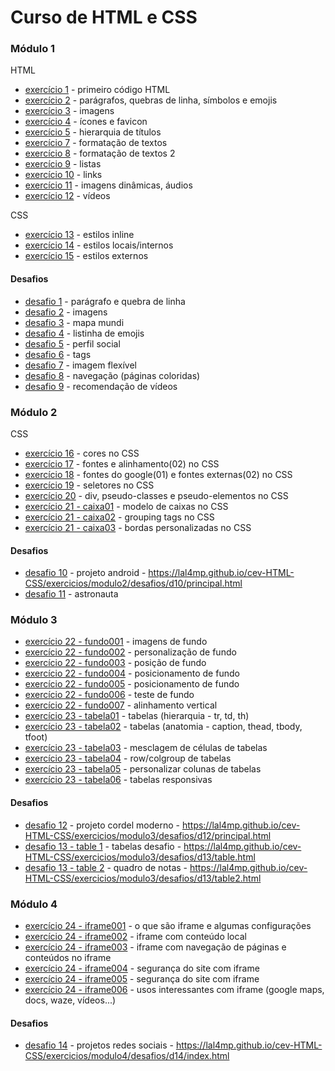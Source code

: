 # Curso de HTML e CSS

### Módulo 1
HTML
+ [exercício 1](https://github.com/lal4mp/cev-HTML-CSS/tree/main/exercicios/modulo1/ex001) - primeiro código HTML 
+ [exercício 2](https://github.com/lal4mp/cev-HTML-CSS/tree/main/exercicios/modulo1/ex002) - parágrafos, quebras de linha, símbolos e emojis
+ [exercício 3](https://github.com/lal4mp/cev-HTML-CSS/tree/main/exercicios/modulo1/ex003) - imagens 
+ [exercício 4](https://github.com/lal4mp/cev-HTML-CSS/tree/main/exercicios/modulo1/ex004) - ícones e favicon
+ [exercício 5](https://github.com/lal4mp/cev-HTML-CSS/tree/main/exercicios/modulo1/ex005) - hierarquia de títulos
+ [exercício 7](https://github.com/lal4mp/cev-HTML-CSS/tree/main/exercicios/modulo1/ex007) - formatação de textos
+ [exercício 8](https://github.com/lal4mp/cev-HTML-CSS/tree/main/exercicios/modulo1/ex008) - formatação de textos 2
+ [exercício 9](https://github.com/lal4mp/cev-HTML-CSS/tree/main/exercicios/modulo1/ex009) - listas
+ [exercício 10](https://github.com/lal4mp/cev-HTML-CSS/tree/main/exercicios/modulo1/ex010) - links
+ [exercício 11](https://github.com/lal4mp/cev-HTML-CSS/tree/main/exercicios/modulo1/ex011) - imagens dinâmicas, áudios
+ [exercício 12](https://github.com/lal4mp/cev-HTML-CSS/tree/main/exercicios/modulo1/ex012) - vídeos

CSS
+ [exercício 13](https://github.com/lal4mp/cev-HTML-CSS/tree/main/exercicios/modulo1/ex013) - estilos inline
+ [exercício 14](https://github.com/lal4mp/cev-HTML-CSS/tree/main/exercicios/modulo1/ex014) - estilos locais/internos
+ [exercício 15](https://github.com/lal4mp/cev-HTML-CSS/tree/main/exercicios/modulo1/ex015) - estilos externos

#### Desafios
+ [desafio 1](https://github.com/lal4mp/cev-HTML-CSS/tree/main/exercicios/modulo1/desafios/d01) - parágrafo e quebra de linha
+ [desafio 2](https://github.com/lal4mp/cev-HTML-CSS/tree/main/exercicios/modulo1/desafios/d02) - imagens
+ [desafio 3](https://github.com/lal4mp/cev-HTML-CSS/tree/main/exercicios/modulo1/desafios/d03) - mapa mundi
+ [desafio 4](https://github.com/lal4mp/cev-HTML-CSS/tree/main/exercicios/modulo1/desafios/d04) - listinha de emojis
+ [desafio 5](https://github.com/lal4mp/cev-HTML-CSS/tree/main/exercicios/modulo1/desafios/d05) - perfil social
+ [desafio 6](https://github.com/lal4mp/cev-HTML-CSS/tree/main/exercicios/modulo1/desafios/d06) - tags
+ [desafio 7](https://github.com/lal4mp/cev-HTML-CSS/tree/main/exercicios/modulo1/desafios/d07) - imagem flexível
+ [desafio 8](https://github.com/lal4mp/cev-HTML-CSS/tree/main/exercicios/modulo1/desafios/d08) - navegação (páginas coloridas)
+ [desafio 9](https://github.com/lal4mp/cev-HTML-CSS/tree/main/exercicios/modulo1/desafios/d09) - recomendação de vídeos

### Módulo 2
CSS
+ [exercício 16](https://github.com/lal4mp/cev-HTML-CSS/tree/main/exercicios/modulo2/ex016) - cores no CSS
+ [exercício 17](https://github.com/lal4mp/cev-HTML-CSS/tree/main/exercicios/modulo2/ex017) - fontes e alinhamento(02) no CSS
+ [exercício 18](https://github.com/lal4mp/cev-HTML-CSS/tree/main/exercicios/modulo2/ex018) - fontes do google(01) e fontes externas(02) no CSS
+ [exercício 19](https://github.com/lal4mp/cev-HTML-CSS/tree/main/exercicios/modulo2/ex019) - seletores no CSS
+ [exercício 20](https://github.com/lal4mp/cev-HTML-CSS/tree/main/exercicios/modulo2/ex020) - div, pseudo-classes e pseudo-elementos no CSS
+ [exercício 21 - caixa01](https://github.com/lal4mp/cev-HTML-CSS/tree/main/exercicios/modulo2/ex021/caixa01.html) - modelo de caixas no CSS
+ [exercício 21 - caixa02](https://github.com/lal4mp/cev-HTML-CSS/tree/main/exercicios/modulo2/ex021/caixa02.html) - grouping tags no CSS
+ [exercício 21 - caixa03](https://github.com/lal4mp/cev-HTML-CSS/tree/main/exercicios/modulo2/ex021/caixa03.html) - bordas personalizadas no CSS

#### Desafios
+ [desafio 10](https://github.com/lal4mp/cev-HTML-CSS/tree/main/exercicios/modulo2/desafios/d10) - projeto android - https://lal4mp.github.io/cev-HTML-CSS/exercicios/modulo2/desafios/d10/principal.html
+ [desafio 11](https://github.com/lal4mp/cev-HTML-CSS/tree/main/exercicios/modulo2/desafios/d11) - astronauta 


### Módulo 3
+ [exercício 22 - fundo001](https://github.com/lal4mp/cev-HTML-CSS/tree/main/exercicios/modulo3/ex022/fundo001.html) - imagens de fundo
+ [exercício 22 - fundo002](https://github.com/lal4mp/cev-HTML-CSS/tree/main/exercicios/modulo3/ex022/fundo002.html) - personalização de fundo
+ [exercício 22 - fundo003](https://github.com/lal4mp/cev-HTML-CSS/tree/main/exercicios/modulo3/ex022/fundo003.html) - posição de fundo
+ [exercício 22 - fundo004](https://github.com/lal4mp/cev-HTML-CSS/tree/main/exercicios/modulo3/ex022/fundo004.html) - posicionamento de fundo
+ [exercício 22 - fundo005](https://github.com/lal4mp/cev-HTML-CSS/tree/main/exercicios/modulo3/ex022/fundo005.html) - posicionamento de fundo
+ [exercício 22 - fundo006](https://github.com/lal4mp/cev-HTML-CSS/tree/main/exercicios/modulo3/ex022/fundo006.html) - teste de fundo
+ [exercício 22 - fundo007](https://github.com/lal4mp/cev-HTML-CSS/tree/main/exercicios/modulo3/ex022/fundo007.html) - alinhamento vertical
+ [exercício 23 - tabela01](https://github.com/lal4mp/cev-HTML-CSS/tree/main/exercicios/modulo3/ex023/tabela01.html) - tabelas (hierarquia - tr, td, th)
+ [exercício 23 - tabela02](https://github.com/lal4mp/cev-HTML-CSS/tree/main/exercicios/modulo3/ex023/tabela02.html) - tabelas (anatomia - caption, thead, tbody, tfoot) 
+ [exercício 23 - tabela03](https://github.com/lal4mp/cev-HTML-CSS/tree/main/exercicios/modulo3/ex023/tabela03.html) - mesclagem de células de tabelas
+ [exercício 23 - tabela04](https://github.com/lal4mp/cev-HTML-CSS/tree/main/exercicios/modulo3/ex023/tabela04.html) - row/colgroup de tabelas
+ [exercício 23 - tabela05](https://github.com/lal4mp/cev-HTML-CSS/tree/main/exercicios/modulo3/ex023/tabela05.html) - personalizar colunas de tabelas
+ [exercício 23 - tabela06](https://github.com/lal4mp/cev-HTML-CSS/tree/main/exercicios/modulo3/ex023/tabela06.html) - tabelas responsivas

#### Desafios
+ [desafio 12](https://github.com/lal4mp/cev-HTML-CSS/tree/main/exercicios/modulo3/desafios/d12) - projeto cordel moderno - https://lal4mp.github.io/cev-HTML-CSS/exercicios/modulo3/desafios/d12/principal.html
+ [desafio 13 - table 1](https://github.com/lal4mp/cev-HTML-CSS/tree/main/exercicios/modulo3/desafios/d13/table.html) - tabelas desafio - https://lal4mp.github.io/cev-HTML-CSS/exercicios/modulo3/desafios/d13/table.html
+ [desafio 13 - table 2](https://github.com/lal4mp/cev-HTML-CSS/tree/main/exercicios/modulo3/desafios/d13/table2.html) - quadro de notas - https://lal4mp.github.io/cev-HTML-CSS/exercicios/modulo3/desafios/d13/table2.html


### Módulo 4
+ [exercício 24 - iframe001](https://github.com/lal4mp/cev-HTML-CSS/tree/main/exercicios/modulo4/ex024/iframe001.html) - o que são iframe e algumas configurações
+ [exercício 24 - iframe002](https://github.com/lal4mp/cev-HTML-CSS/tree/main/exercicios/modulo4/ex024/iframe002.html) - iframe com conteúdo local
+ [exercício 24 - iframe003](https://github.com/lal4mp/cev-HTML-CSS/tree/main/exercicios/modulo4/ex024/iframe003.html) - iframe com navegação de páginas e conteúdos no iframe
+ [exercício 24 - iframe004](https://github.com/lal4mp/cev-HTML-CSS/tree/main/exercicios/modulo4/ex024/iframe004.html) - segurança do site com iframe
+ [exercício 24 - iframe005](https://github.com/lal4mp/cev-HTML-CSS/tree/main/exercicios/modulo4/ex024/iframe005.html) - segurança do site com iframe
+ [exercício 24 - iframe006](https://github.com/lal4mp/cev-HTML-CSS/tree/main/exercicios/modulo4/ex024/iframe006.html) - usos interessantes com iframe (google maps, docs, waze, vídeos...)

#### Desafios
+ [desafio 14](https://github.com/lal4mp/cev-HTML-CSS/tree/main/exercicios/modulo4/desafios/d14) - projetos redes sociais - https://lal4mp.github.io/cev-HTML-CSS/exercicios/modulo4/desafios/d14/index.html
